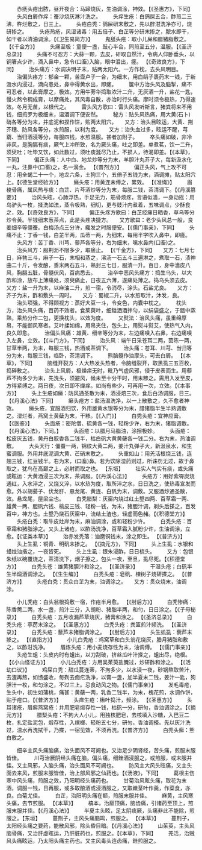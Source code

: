 <!-- { "loadSidebar": true } -->
　　赤痜头疮出脓，昼开夜合：马蹄烧灰，生油调涂，神效。【《圣惠方》，下同】
　　头风白屑作痒：蚕沙烧灰淋汁洗之。
　　头痒生疮：白鸽屎五合，酢煎二三沸，杵烂敷之，日三上。
　　头疮白秃：鸽屎研末敷之，先以酢泔洗净亦可，烧研掺之。
　　头疮热疮，风湿诸毒：用五倍子、白芷等分研末掺之，脓水即干，如干者以清油调涂。【《卫生易简方》】
　　鬼舐头疮：取小儿屎和腊猪脂敷之。 【《千金方》】
　　头痛至极：童便一盏，豉心半合，同煎至五分，温服。【《圣济总录》】
　　头痛不可忍方：大蒜一颗，去皮，研取自然汁，令病人仰卧垂头，以铜箸点少许，滴入鼻中，急令(口畜)入脑，眼中泪出，瘥。 【《奇效良方》，下同】
　　治头痛方：水调决明子末，贴两太阳六。一方作枕，去头风明目。
　　治偏头疼方：郁金一颗，苦壶卢子一合，为细末，用白绢子裹药末一钱，于新汲水内浸过，滴向患处，鼻中得黄水出，即瘥。
　　箧中方治头风及脑掣，痛不可忍者，以此膏摩之，极效。方用牛蒡华捣取浓汁二升，无灰酒一升，盐花一匙，慢火熬令稠成膏，以摩痛处，其风毒自散，亦治时行头痛。摩时须令极热，乃得速效。冬月无苗，以根代之。
　　雷头风方歌曰：雷头风发听斯言，猪粪将来不用钱，细捣罗为极细末，温酒调下便安然。
　　秘方：贴头风热痛，用大黄(石卜)硝各等分为末，井底泥和捏作饼，贴两太阳穴。　　又方：治头目眩运，大黄、荆芥穗、防风各等分，水煎服，以利为度。　　又方：治失血过多，眩运不醒，芎藭、当归酒浸等分，每服四钱，水煎温服。甚者加附子。
　　卒头痛如破，非冷非风，是胸膈有痰，厥气上冲所致，名为厥头痛，吐之即差。单煮茗，饮一二升，须臾吐；吐毕又饮，如此数过，须吐痰涎尽乃止，不损人，待渴即差。【《本草》，下同】
　　偏正头痛：人中白、地龙炒等分为末，羊胆汁丸芥子大，每新汲水化一丸，注鼻中(口畜)之，名一滴金。 【《普剂方》】
　　偏正头风，气上攻不可忍：用全蝎二十一个，地龙六条，土狗三个，五倍子五钱为末，酒调摊，贴太阳穴上。【《德生堂经验方》】
　　癞头疮：用黄连末傅之，累效。 【《准绳》】
　　眉棱骨痛，属风热与痰：白芷、片芩酒炒等分为末，每服二钱，茶清调下。【《丹溪篡要》】
　　治风头眩，心肺浮热，手足无力，筋骨烦疼，言语似濇，一身动摇：用乌驴头一枚，揉洗如法，蒸令极熟，细切，更与豉汁内煮着，五味调点，少酥食之，效。【《奇效良方》，下同】
　　偏正头疼方歌曰：白芷经痛日晒香，草乌等分炒令黄。半钱细末葱茶点，此是头疼决捷方。　　又方歌曰：老少头风总一般，良姜细辛等僵蚕。白梅汤点三分许，纔发之时服便安。【《儒门事亲》，下同】
　　头痛不止：丁香一钱，白芷半两，瓜蒂一两，为细末，每用半字吹入鼻中，即瘥。
　　头风方：苦丁香、川芎、藜芦各等分，右为细末，噙水鼻内(口畜)之。
　　治头风方：服荆沥不限多少，取瘥止。 【《千金方》，下同】　　又方：七月七日，麻勃三斗，麻子一石，末相和蒸之，沸汤一石五斗三遍淋之，煮取一石，渍神曲二十斤，令发酿，黍米两石五斗，熟封三七日，服清一升。百日，身中濇皮八风，胸膈五脏，骨髓伏风，百病悉去。
　　治卒中恶风头痛方：捣生乌头，以大酢和涂，放布上薄痛处，须臾痛止，日夜五六薄，遂痛处薄之。捣乌头须去皮。　　又方：盐一升为末，以麻油二升，煎一宿，令消尽，涂头。石盐尤良。　　又方：芥子为末，酢和敷头一周时。　　又方：蜀椒二升，以水煎取汁，沐发，良。
　　治头项强，不得顾视方：蒸好大豆一斗，令变色，内囊中枕之。
　　枕头方，治头风头痛，百药不效者。食茱萸叶，细銼洒酒拌匀，以绢袋盛之，于甑中蒸熟，乘热分作二包，更换枕头，以效为度。
　　又熨法：治风头痛，虽重绵厚帛，不能御风寒者。艾叶揉如绵，用帛夹住，包头上，用熨斗熨艾，使热气入内，良久即愈。
　　治偏头风痛：雄黄、细辛等分为末，左边痛嗅入右鼻，右边痛嗅入左鼻，立效。【《斗门方》，下同】
　　治头风：端午日采苍耳二两，茵陈一两，甘草半两，为末，每服三钱，热酒或茶调下。
　　治头痛：苍耳、川芎、当归等分为末，每服三钱，临卧，茶清调下。
　　熊脑髓作油摩头，可去白屑。 【《本草》，下同】
　　脑缝开裂方：人大热发头热者，令脑缝裂开，取黑虱三五百枚，捣碎敷之。
　　治头上风屑，极燥痒无时，毗乃气虚风邪，侵于皮表而生。用藜芦不拘多少为末，先洗头，须避风，候未至十分干时，用末糁之。需用入发至皮，方得紧缚之。两日夜，次日即不燥痒。如尚有些少，可再用一次，立效。【《本事方》】
　　头上生疮如癞：防风通圣散为末，酒浸焙三次，食后白汤调服，日三。【《丹溪心法》下同】
　　癞头疮方：盐汤温洗净，以一上散敷之，久不愈者神效。
　　癞头疮，宜服酒归饮，外用雄黄水银等分为末，腊猪脂半生半熟调敷之。湿烂者，燕窝土黄蘗为末，干糁。【《入门》】
　　白秃头疮：宜神应膏。 【《医鉴》】
　　头面疮：密陀僧、硫黄各一钱，轻粉少许，右为末，猪脂调敷。【《丹溪心法》，下同。】
　　头面疮：以腊月马脂油，涂擦极妙。
　　头面疮：松皮灰五钱，黄丹白胶香各二钱半，枯白矾大黄黄蘗各一钱二分。右为末，热油调敷。
　　大头天行：僵蚕一两，锦纹大黄二两，姜汁丸弹子大，新汲泉水，和生蜜调服。外用井底泥调大黄、芒硝末敷之。
　　头重如山：用羌活根烧三钱，连翘三钱，红豆钱半。右为末，(口畜)鼻。若为饮除湿药则过，所诛罚无过，故于鼻取之，犹鸟在高巅之上，必射而取之也。 【东垣】
　　壮实人气实有痰，或头痛或眩运：大黄酒浸三次为末，茶调服。【《丹溪心法》】
　　头疮方：用好紫霄炭烧通红，入水淬之，又烧又淬，以水热为度，取所淬之水，日日洗之，使热毒宣发而愈。外以胡荽子、伏龙肝、悬龙尾、黄连、白矾为末，调敷。又服酒炒通圣散，效。悬龙尾，屋梁尘也。
　　白秃腊梨：灰窑内烧过红土墼四两、百草霜一两、雄黄一两、胆矾六钱、榆皮三钱、轻粉一钱，为末，猪胆汁调，剃头后搽之，百发百中，神方也。土墼乃烧石灰窑中，流结土渣也，轻虚而色赭。【《积德堂方》】
　　头疮白秃：取牛皮灶岸为末，麻油调涂，或和轻粉少许。
　　白秃头疮：百草霜和猪脂涂之。又头上诸疮，以酢汤洗净，百草霜入腻粉少许，生油调涂，立愈。【《证类本草》】
　　治赤发秃落：油磨铜钱末，涂之即生。 【《普济方》】
　　头上生虱：铜青、明矾末掺之。 【《摘元方》，下同】
　　头上生虱：水银和蜡烛油揩之，一夜皆死。
　　头上生虱：银朱浸酢，日日梳头。
　　又方：包银朱纸以碗覆烧之，茶清洗下，烟子擦之，包头一夜，至旦，虱尽死。【《积德堂方》】
　　白秃头苍：雄黄猪胆汁和涂之。 【《圣济录》】
　　干湿头疮；白矾半生半煅酒调涂之。 【《生生编》】
　　白秃头疮：皂矾、楝树子烧研搽之。 【《普济方》】
　　头疮白秃：贯众白芷为末，油调涂之。　　又方：贯众烧末，油调涂。

　　小儿秃疮：白头翁根捣敷一宿，作疮半月愈。 【《肘后方》】
　　白秃惨痛：陈香薷二两，水一盏，煎汁三分，入胡粉、猪脂半两，和匀，日日涂之。【《子母秘录》】
　　白秃头疮：五月收漏芦草烧灰，猪膏和涂之。 【《圣济总录》】
　　白秃头疮：葶苈末涂之。 【《圣惠方》】
　　白秃头疮：粪篮煎汁频洗。 【《圣济录》】
　　白秃头疮：藜芦末猪脂调涂之。 【《肘后方》】
　　头生虮虱：藜芦末掺之。 【《直指方》】
　　小儿白秃疮：鸡窝草和白头翁花烧灰，腊月猪脂和敷之，以酢泔洗净。
　　眉炼头疮：用小麦烧存性为末，油调傅。 【《儒门事亲》】
　　头疮生蛆：头皮内时有蛆出，以刀刮破，挤丝瓜叶汁搽之，蛆出尽，绝根。【《小山怪证方》】
　　小儿白秃疮：方用吴茱萸盐腌过，炒研酢和涂之。 【《活幼口议》】
　　鸡屎白秃：甜瓜蔓连蒂，不拘多少，以水浸一夜，砂锅熬取苦汁，去渣再熬，如饧盛收，每剃去痂疕洗净，以膏一盏，加半夏末二钱，姜汁一匙，狗胆汁一枚，和匀涂之，不过三上。忌食动风之物。【《儒门事亲》】
　　发毛毒疮，生头中，初生如蒲桃，痛甚：黄蘗一两，乳香二钱半，为末，槐花煎，水调作饼，贴于疮口。【《普济方》】
　　头痒生疮：楸叶捣汁，频涂。 【《圣惠方》】
　　头耳诸疮，眉癣燕窝疮：并用肥皂煅存性一钱，枯矾一分，研匀，香油调涂之。【《摘元方》】
　　腊梨头疮：不拘大人小儿，用独核肥皂，去核填入沙糖，入巴豆二枚，扎定盐泥包，煅存性，入槟榔、轻粉五七分，研匀，香油调搽。先以灰汁洗过，温水再洗拭干，乃搽，一宿见效，不须再洗。【《普济方》】
　　白秃头癣：熊白敷之。

　　细辛主风头痛脑痛，治头面风不可阙也。又治足少阴肾经，苦头痛，煎服末服皆佳。
　　川芎治厥阴经头痛在脑，偏头痛，细銼酒浸服之，或煎服，或末服并佳。又主风邪，入脑头痛，治头面风不可阙也。
　　防风主大风头眩痛，又主头面去来风，煎服末服皆佳，治上部风邪之仙药也。【《汤液》，下同】
　　葛根主伤寒中风头痛，煎服之效，乃阳明经头痛药也。
　　甘菊治风眩头痛，取花为末酒，调服一钱，日再服，或多取酿酒或浸酒服之，又取嫩茎叶作羹，作菜食，亦良。白菊尤佳。
　　白芷，治阳明头痛在额，煎服末服并佳。
　　麻黄，主风寒头痛，去节煎服。 【《本草》】
　　槁本，治巅顶痛，脑齿痛，引诸药至顶上，煎服末服并佳。【《丹溪心法》】
　　半夏主头眩，足太阴痰厥，头痛非此不能除，煎服之。【东垣】
　　蔓荆子，主风头痛脑鸣，煎服之。 【《本草》】
　　蔓荆子，太阳经头痛之要药，能散风邪，除头昏目暗。【《丹溪心法》】
　　山茱萸，主头风脑骨痛，又治肝虚眩运，乃肝脏药也，煎服之。【《本草》，下同】
　　羌活，治贼风头痛眩运，乃太阳头痛主药也。又主风毒头连齿痛，銼煎服之。
